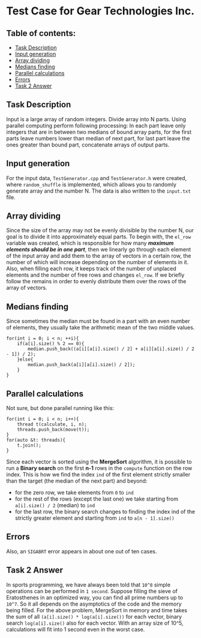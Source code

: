 # Test Case for Gear Technologies Inc.

## Table of contents:
* [Task Description](#task-description)
* [Input generation](#input-generation)
* [Array dividing](#array-dividing)
* [Medians finding](#medians-finding)
* [Parallel calculations](#parallel-calculations)
* [Errors](#errors)
* [Task 2 Answer](#task-2-answer)

## Task Description
Input is a large array of random integers. Divide array into N parts. 
Using parallel computing perform following processing: 
In each part leave only integers that are in between two medians of bound array parts, 
for the first parts leave numbers lower than median of next part, 
for last part leave the ones greater than bound part, concatenate arrays of output parts.

## Input generation
For the input data, `TestGenerator.cpp` and `TestGenerator.h` were created,
where `random_shuffle` is implemented, which allows you to randomly generate array and the number N.
The data is also written to the `input.txt` file.

## Array dividing
Since the size of the array may not be evenly divisible by the number N, our goal is to divide it into approximately equal parts. To begin with, the `el_row` variable was created, which is responsible for how many ***maximum elements should be in one part***, then we linearly go through each element of the input array and add them to the array of vectors in a certain row, the number of which will increase depending on the number of elements in it. Also, when filling each row, it keeps track of the number of unplaced elements and the number of free rows and changes `el_row`. If we briefly follow the remains in order to evenly distribute them over the rows of the array of vectors.

## Medians finding
Since sometimes the median must be found in a part with an even number of elements, they usually take the arithmetic mean of the two middle values.
```
for(int i = 0; i < n; ++i){
    if(a[i].size() % 2 == 0){
        median.push_back((a[i][a[i].size() / 2] + a[i][a[i].size() / 2 - 1]) / 2);
    }else{
        median.push_back(a[i][a[i].size() / 2]);
    }
}
```
## Parallel calculations
Not sure, but done parallel running like this:
```
for(int i = 0; i < n; i++){
    thread t(calculate, i, n);
    threads.push_back(move(t));
}
for(auto &t: threads){
    t.join();
}
```
Since each vector is sorted using the **MergeSort** algorithm, it is possible to run a **Binary search** on the first **n-1** rows in the `compute` function on the row index. This is how we find the index `ind` of the first element strictly smaller than the target (the median of the next part) and beyond:
* for the zero row, we take elements from `0` to `ind`
* for the rest of the rows (except the last one) we take starting from `a[i].size() / 2` (median) to `ind`
* for the last row, the binary search changes to finding the index ind of the strictly greater element and starting from `ind` to `a[n - 1].size()`

## Errors
Also, an `SIGABRT` error appears in about one out of ten cases. 

## Task 2 Answer
In sports programming, we have always been told that `10^8` simple operations can be performed in `1 second`. Suppose filling the sieve of Eratosthenes in an optimized way, you can find all prime numbers up to `10^7`. So it all depends on the asymptotics of the code and the memory being filled. For the above problem, MergeSort in memory and time takes the sum of all `(a[i].size() * log(a[i].size())` for each vector, binary search `log(a[i].size()` also for each vector. With an array size of 10^5, calculations will fit into 1 second even in the worst case.
